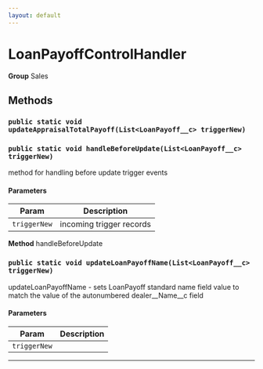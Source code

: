 ```yaml
---
layout: default
---
```

# LoanPayoffControlHandler



**Group** Sales

## Methods
### `public static void updateAppraisalTotalPayoff(List<LoanPayoff__c> triggerNew)`
### `public static void handleBeforeUpdate(List<LoanPayoff__c> triggerNew)`

method for handling before update trigger events

#### Parameters

|Param|Description|
|---|---|
|`triggerNew`|incoming trigger records|


**Method** handleBeforeUpdate

### `public static void updateLoanPayoffName(List<LoanPayoff__c> triggerNew)`

updateLoanPayoffName - sets LoanPayoff standard name field value to match the value of the autonumbered dealer__Name__c field

#### Parameters

|Param|Description|
|---|---|
|`triggerNew`||

---
